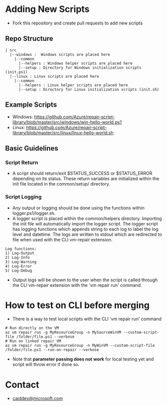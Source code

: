 # Adding New Scripts

- Fork this repository and create pull requests to add new scripts

## Repo Structure
```
| src 
  |--windows :  Windows scripts are placed here
    |--common
      |--helpers : Windows helper scripts are placed here
      |--setup : Directory for Windows initialization scripts (init.ps1)
  |--linux : Linux scripts are placed here
    |--common
      |--helpers : Linux helper scripts are placed here
      |--setup : Directory for Linux initialization scripts (init.sh)
```

## Example Scripts
- Windows: https://github.com/Azure/repair-script-library/blob/master/src/windows/win-hello-world.ps1
- Linux: https://github.com/Azure/repair-script-library/blob/master/src/linux/linux-hello-world.sh

## Basic Guidelines
### Script Return
- A script should return/exit $STATUS_SUCCESS or $STATUS_ERROR depending on its status. These return variables are initialized within the init file located in the common/setup/ directory.

### Script Logging
- Any output or logging should be done using the functions within logger.ps1/logger.sh.
- A logger script is placed within the common/helpers directory. Importing the init file will automatically import the logger script. The logger script has logging functions which appends string to each log to label the log level and datetime. The logs are written to stdout which are redirected to file when used with the CLI vm-repair extension.
```
Log functions:
1) Log-Output
2) Log-Info
3) Log-Warning
4) Log-Error
5) Log-Debug
```
- Output logs will be shown to the user when the script is called through the CLI vm-repair extension with the 'vm repair run' command.

# How to test on CLI before merging
- There is a way to test local scripts with the CLI 'vm repair run' command
```
# Run directly on the VM
az vm repair run -g MyResourceGroup -n MySourceWinVM --custom-script-file /folder/file.ps1 --verbose
# Run on linked repair VM
az vm repair run -g MyResourceGroup -n MyWinVM --custom-script-file /folder/file.ps1 --run-on-repair --verbose
```
- Note that <b>parameter passing does not work</b> for local testing yet and script will throw error if done so.

# Contact
- caiddev@microsoft.com
